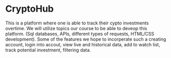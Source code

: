 # CryptoHub

This is a platform where one is able to track their cypto investments overtime. We will utilize topics our course to be able to deveop this platform. (Sql databases, APIs, different types of requests, HTML/CSS development). Some of the features we hope to incorperate such a creating account, login into accout, view live and historical data, add to watch list, track potential investment, filtering data. 

